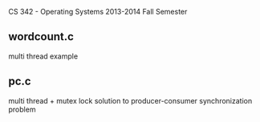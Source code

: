 CS 342 - Operating Systems 2013-2014 Fall Semester

## wordcount.c

multi thread example

## pc.c

multi thread + mutex lock solution to producer-consumer synchronization problem